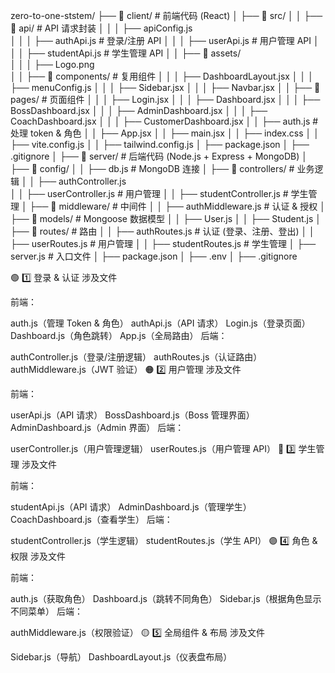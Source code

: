 zero-to-one-ststem/
├── 📂 client/         # 前端代码 (React)
│   ├── 📂 src/
│   │   ├── 📂 api/                 # API 请求封装
│   │   │   ├── apiConfig.js          
│   │   │   ├── authApi.js          # 登录/注册 API
│   │   │   ├── userApi.js          # 用户管理 API
│   │   │   ├── studentApi.js       # 学生管理 API
│   │   ├── 📂 assets/               
│   │   │   ├── Logo.png      
│   │   ├── 📂 components/          # 复用组件
│   │   │   ├── DashboardLayout.jsx
│   │   │   ├── menuConfig.js
│   │   │   ├── Sidebar.jsx
│   │   │   ├── Navbar.jsx
│   │   ├── 📂 pages/               # 页面组件
│   │   │   ├── Login.jsx
│   │   │   ├── Dashboard.jsx
│   │   │   ├── BossDashboard.jsx
│   │   │   ├── AdminDashboard.jsx
│   │   │   ├── CoachDashboard.jsx
│   │   │   ├── CustomerDashboard.jsx
│   │   ├── auth.js             # 处理 token & 角色
│   │   ├── App.jsx
│   │   ├── main.jsx
│   │   ├── index.css
│   │   ├── vite.config.js
│   │   ├── tailwind.config.js
│   ├── package.json
│   ├── .gitignore
│
├── 📂 server/         # 后端代码 (Node.js + Express + MongoDB)
│   ├── 📂 config/
│   │   ├── db.js                   # MongoDB 连接
│   ├── 📂 controllers/             # 业务逻辑
│   │   ├── authController.js      
│   │   ├── userController.js       # 用户管理
│   │   ├── studentController.js    # 学生管理
│   ├── 📂 middleware/              # 中间件
│   │   ├── authMiddleware.js       # 认证 & 授权
│   ├── 📂 models/                  # Mongoose 数据模型
│   │   ├── User.js
│   │   ├── Student.js
│   ├── 📂 routes/                  # 路由
│   │   ├── authRoutes.js           # 认证 (登录、注册、登出)
│   │   ├── userRoutes.js           # 用户管理
│   │   ├── studentRoutes.js        # 学生管理
│   ├── server.js                   # 入口文件
│   ├── package.json
│   ├── .env
│   ├── .gitignore

🟢 1️⃣ 登录 & 认证
涉及文件

前端：

auth.js（管理 Token & 角色）
authApi.js（API 请求）
Login.js（登录页面）
Dashboard.js（角色跳转）
App.js（全局路由）
后端：

authController.js（登录/注册逻辑）
authRoutes.js（认证路由）
authMiddleware.js（JWT 验证）
🟠 2️⃣ 用户管理
涉及文件

前端：

userApi.js（API 请求）
BossDashboard.js（Boss 管理界面）
AdminDashboard.js（Admin 界面）
后端：

userController.js（用户管理逻辑）
userRoutes.js（用户管理 API）
🔵 3️⃣ 学生管理
涉及文件

前端：

studentApi.js（API 请求）
AdminDashboard.js（管理学生）
CoachDashboard.js（查看学生）
后端：

studentController.js（学生逻辑）
studentRoutes.js（学生 API）
🟣 4️⃣ 角色 & 权限
涉及文件

前端：

auth.js（获取角色）
Dashboard.js（跳转不同角色）
Sidebar.js（根据角色显示不同菜单）
后端：

authMiddleware.js（权限验证）
🟡 5️⃣ 全局组件 & 布局
涉及文件

Sidebar.js（导航）
DashboardLayout.js（仪表盘布局）